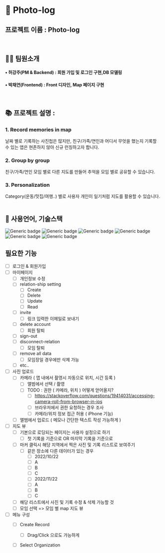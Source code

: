 

# 📁 Photo-log
## 프로젝트 이름 : Photo-log
<br>

## 👩‍💻 팀원소개
#### • 허강주(PM & Backend) : 회원 가입 및 로그인 구현,DB 모델링
#### • 박채연(Frontend) : Front 디자인, Map 페이지 구현
<br>

## 📚 프로젝트 설명 :
### <strong> 1. Record memories in map<br> </strong>
날짜 별로 기록하는 사진첩은 많지만, 친구/가족/연인과 어디서 무엇을 했는지 기록할 수 있는 앱은 현존하지 않아 신규 런칭하고자 합니다.

### <strong> 2. Group by group<br>  </strong>
친구/가족/연인 모임 별로 다른 지도를 만들어 추억을 모임 별로 공유할 수 있습니다.

### <strong> 3. Personalization<br>  </strong>
Category(운동/맛집/여행..) 별로 사용자 개인이 일기처럼 지도를 활용할 수 있습니다.
<br><br>


## 📝 사용언어, 기술스택
![Generic badge](https://img.shields.io/badge/platform-Web-brightgreen.svg) ![Generic badge](https://img.shields.io/badge/library-React-blue.svg) ![Generic badge](https://img.shields.io/badge/framework-NestJS-green.svg)
![Generic badge](https://img.shields.io/badge/database-MongoDB-yellow.svg) ![Generic badge](https://img.shields.io/badge/api-mapbox-red,.svg) ![Generic badge](https://img.shields.io/badge/language-TypeScript-important.svg)
<br>
 
## 필요한 기능
- [ ] 로그인 & 회원가입
- [ ] 마이페이지
    - [ ] 개인정보 수정
    - [ ] relation-ship setting
        - [ ] Create
        - [ ] Delete
        - [ ] Update
        - [ ] Read
    - [ ] invite
        - [ ] 링크 입력한 이메일로 보내기
    - [ ] delete account
        - [ ] 회원 탈퇴
    - [ ] sign-out
    - [ ] disconnect-relation
        - [ ] 모임 탈퇴
    - [ ] remove all data
        - [ ] 모임장일 경우에만 삭제 가능
    - [ ] etc..
- [ ] 사진 업로드
    - [ ] 카메라 ( 앱 내에서 촬영시 자동으로 위치, 시간 등록 )
        - [ ] 앨범에서 선택 / 촬영
        - [ ] TODO : 권한 ( 카메라, 위치 ) 어떻게 얻어올지?
            - [ ] https://stackoverflow.com/questions/19414031/accessing-camera-roll-from-browser-in-ios
            - [ ] 브라우저에서 권한 요청하는 경우 조사
            - [ ] 카메라/위치 정보 접근 허용 ( iPhone 기능) 
    - [ ] 앨범에서 업로드 ( 메모나 간단한 텍스트 작성 가능하게 )
- [ ] 지도 뷰
    - [ ] 기본으로 로딩되는 페이지는 사용자 설정으로 하기
        - [ ] 첫 기록을 기준으로 OR 마지막 기록을 기준으로
    - [ ] 마커 클릭시 해당 지역에서 찍은 사진 및 기록 리스트로 보여주기
        - [ ] 같은 장소에 다른 데이터가 있는 경우
            - [ ] 2022/10/22
            - [ ] 	A
            - [ ] 	B
            - [ ] 	C
            - [ ] 2022/11/22
            - [ ] 	A
            - [ ] 	B
            - [ ] 	C 
    - [ ] 해당 리스트에서 사진 및 기록 수정 & 삭제 가능할 것
    - [ ] 모임 선택 => 모임 별 map 지도 뷰
- [ ] 메뉴 구성
    - [ ] Create Record
        - [ ] Drag/Click 으로도 가능하게

    - [ ] Select Organization


<!-- ### Maven
| 패키지명 | 버전 | 설명 |
| -------- | ---- | ---- |
| Swagger | ![Generic badge](https://img.shields.io/badge/release-2.8.0-blue.svg)| 팀용 API 문서 및 디자인 도구 |
| JUnit4 | ![Generic badge](https://img.shields.io/badge/release-4.7.1-blue.svg)| 단위 테스트 프레임 워크 |
| Rombok | ![Generic badge](https://img.shields.io/badge/release-1.18.12-blue.svg)| 모델 데이터 객체 최소화 |
| Nurigo | ![Generic badge](https://img.shields.io/badge/release-2.2.1-blue.svg)| 문자메세지 자동 전송 |
| Ojdbc6 | ![Generic badge](https://img.shields.io/badge/release-11.2.0.1.0-blue.svg)| 오라클 데이터베이스 |
| Tomcat | ![Generic badge](https://img.shields.io/badge/release-9.0.36-blue.svg)| 웹 어플리케이션 서버 | -->
<br>

<!-- ## 📜 Data Model Diagram
![KakaoTalk_20200930_153857747](https://user-images.githubusercontent.com/68583697/94651283-2f7f0100-0333-11eb-9093-fcb7d5aafb65.png)
<br>
Member : 사용자 <br>
Class : 개설된 반 <br>
Store : 등록되어 있는 가게 <br>
Waiting : 현재 진행중인 주문 <br>
<br><br>

## 프로젝트 구조
|BackEnd|FrontEnd|
|------|---|
|![캡처](https://user-images.githubusercontent.com/68583697/94669084-c22b9a00-034b-11eb-93e2-a676e2f07368.PNG)|![캡처2](https://user-images.githubusercontent.com/68583697/94669086-c22b9a00-034b-11eb-822b-8852db63051c.PNG)|
<br>



## 💻 최종 실행 화면
<details>
<summary>메인화면</summary>
<div markdown="1">
  
 ![FireShot Capture 012 - chaeyeon - localhost](https://user-images.githubusercontent.com/68583697/94666502-83481500-0348-11eb-80e4-ed9dd1109d22.png)
 
</div>
</details>

<details>
<summary>회원가입 화면</summary>
<div markdown="1">
  
![1](https://user-images.githubusercontent.com/68583697/94666879-ff425d00-0348-11eb-8ad7-4c5402790bd5.png)
 
</div>
</details>

<details>
<summary>모집하기</summary>
<div markdown="1">
  
![2](https://user-images.githubusercontent.com/68583697/94667026-387acd00-0349-11eb-9a6f-2182816f4adc.png)
 
</div>
</details>

<details>
<summary>등록하기</summary>
<div markdown="1">
  
![KakaoTalk_20200930_175651163](https://user-images.githubusercontent.com/68583697/94667114-547e6e80-0349-11eb-8b2e-a91f8b4ac7ef.png)
 
</div>
</details>

<details>
<summary>마이페이지</summary>
<div markdown="1">
  
![KakaoTalk_20200930_175808855](https://user-images.githubusercontent.com/68583697/94667165-65c77b00-0349-11eb-9f0e-81fbea8a85a5.png)

</div>
</details>
<br>

## 🔎 Data Model Diagram - 변경사항 2020-09-08
- 멤버 테이블 마감시간, 수령장소, 최소가격, 최소인원, 상세설명 추가 
- WAIT_MINPERSON 이랑 WAIT_MINLIMIT 이랑 동일 -> WAIT_MINLIMIT 삭제예정 (작업중)
## 🔎 Data Model Diagram - 변경사항 2020-09-07
- 멤버 핸드폰 번호 추가
- 호스트도 waiting_mems 에 들어감
- waiting 테이블에 현재 대기자 인원 추가 -->
